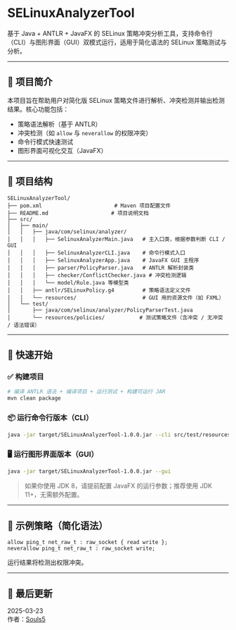 # SELinuxAnalyzerTool

基于 Java + ANTLR + JavaFX 的 SELinux 策略冲突分析工具，支持命令行（CLI）与图形界面（GUI）双模式运行，适用于简化语法的 SELinux 策略测试与分析。

---

## 🧾 项目简介

本项目旨在帮助用户对简化版 SELinux 策略文件进行解析、冲突检测并输出检测结果。核心功能包括：

- 策略语法解析（基于 ANTLR）
- 冲突检测（如 `allow` 与 `neverallow` 的权限冲突）
- 命令行模式快速测试
- 图形界面可视化交互（JavaFX）

---

## 📁 项目结构

```
SELinuxAnalyzerTool/
├── pom.xml                       # Maven 项目配置文件
├── README.md                    # 项目说明文档
├── src/
│   ├── main/
│   │   ├── java/com/selinux/analyzer/
│   │   │   ├── SelinuxAnalyzerMain.java   # 主入口类，根据参数判断 CLI / GUI
│   │   │   ├── SelinuxAnalyzerCLI.java    # 命令行模式入口
│   │   │   ├── SelinuxAnalyzerApp.java    # JavaFX GUI 主程序
│   │   │   ├── parser/PolicyParser.java   # ANTLR 解析封装类
│   │   │   ├── checker/ConflictChecker.java # 冲突检测逻辑
│   │   │   └── model/Rule.java 等模型类
│   │   ├── antlr/SELinuxPolicy.g4         # 策略语法定义文件
│   │   └── resources/                     # GUI 用的资源文件（如 FXML）
│   └── test/
│       ├── java/com/selinux/analyzer/PolicyParserTest.java
│       └── resources/policies/           # 测试策略文件（含冲突 / 无冲突 / 语法错误）
```

---

## 🚀 快速开始

### ✅ 构建项目

```bash
# 编译 ANTLR 语法 + 编译项目 + 运行测试 + 构建可运行 JAR
mvn clean package
```

### 📦 运行命令行版本（CLI）

```bash
java -jar target/SELinuxAnalyzerTool-1.0.0.jar --cli src/test/resources/policies/example_conflict.te
```

### 🖥️ 运行图形界面版本（GUI）

```bash
java -jar target/SELinuxAnalyzerTool-1.0.0.jar --gui
```

> 如果你使用 JDK 8，请提前配置 JavaFX 的运行参数；推荐使用 JDK 11+，无需额外配置。

---

## 📄 示例策略（简化语法）

```
allow ping_t net_raw_t : raw_socket { read write };
neverallow ping_t net_raw_t : raw_socket write;
```

运行结果将检测出权限冲突。

---

## 📅 最后更新

2025-03-23  
作者：[Souls5](https://github.com/Souls5)
